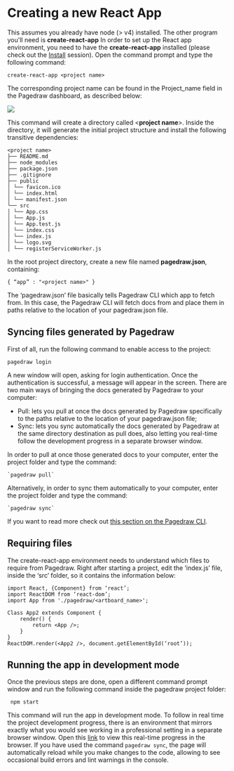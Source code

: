 # Creating a new React App

This assumes you already have node (> v4) installed. The other program you'll need is **create-react-app**
In order to set up the React app environment, you need to have the **create-react-app** installed (please check out the [Install](install) session).
Open the command prompt and type the following command:


    create-react-app <project name>

The corresponding project name can be found in the Project_name field in the Pagedraw dashboard, as described below:

![](https://d2mxuefqeaa7sj.cloudfront.net/s_0D309846360B9C8558544A15DA3255269736A32D754FB67C2E543DF5727437D2_1512433973159_project_name2.png)


This command will create a directory called <**project name**>. Inside the directory, it will generate the initial project structure and install the following transitive dependencies:


    <project name>
    ├── README.md
    ├── node_modules
    ├── package.json
    ├── .gitignore
    ├── public
    │ └── favicon.ico
    │ └── index.html
    │ └── manifest.json
    └── src
    │ └── App.css
    │ └── App.js
    │ └── App.test.js
    │ └── index.css
    │ └── index.js
    │ └── logo.svg
    │ └── registerServiceWorker.js

In the root project directory, create a new file named **pagedraw.json**, containing:


    { “app” : "<project name>" }

The ‘pagedraw.json’ file basically tells Pagedraw CLI which app to fetch from. In this case, the Pagedraw CLI will fetch docs from <project name> and place them in paths relative to the location of your pagedraw.json file.


## Syncing files generated by Pagedraw

First of all, run the following command to enable access to the project:


    pagedraw login

A new window will open, asking for login authentication. Once the authentication is successful, a message will appear in the screen.
There are two main ways of bringing the docs generated by Pagedraw to your computer:


- Pull: lets you pull at once the docs generated by Pagedraw specifically to the paths relative to the location of your pagedraw.json file;
- Sync: lets you sync automatically the docs generated by Pagedraw at the same directory destination as pull does, also letting you real-time follow the development progress in a separate browser window.

In order to pull at once those generated docs to your computer, enter the project folder and type the command:


    `pagedraw pull`

Alternatively, in order to sync them automatically to your computer, enter the project folder and type the command:


    `pagedraw sync`

If you want to read more check out [this section on the Pagedraw CLI](cli).


## Requiring files

The create-react-app environment needs to understand which files to require from Pagedraw.
Right after starting a project, edit the ‘index.js’ file, inside the ‘src’ folder, so it contains the information below:


    import React, {Component} from ‘react’;
    import ReactDOM from ‘react-dom’;
    import App from './pagedraw/<artboard_name>';
    
    Class App2 extends Component {
        render() {
            return <App />;
        }
    }
    ReactDOM.render(<App2 />, document.getElementById(‘root’));


## Running the app in development mode

Once the previous steps are done, open a different command prompt window and run the following command inside the pagedraw project folder:


     npm start 

This command will run the app in development mode.
To follow in real time the project development progress, there is an environment that mirrors exactly what you would see working in a professional setting in a separate browser window. Open this [link](http://localhost:3000) to view this real-time progress in the browser. If you have used the command `pagedraw sync`, the page will automatically reload while you make changes to the code, allowing to see occasional build errors and lint warnings in the console.
